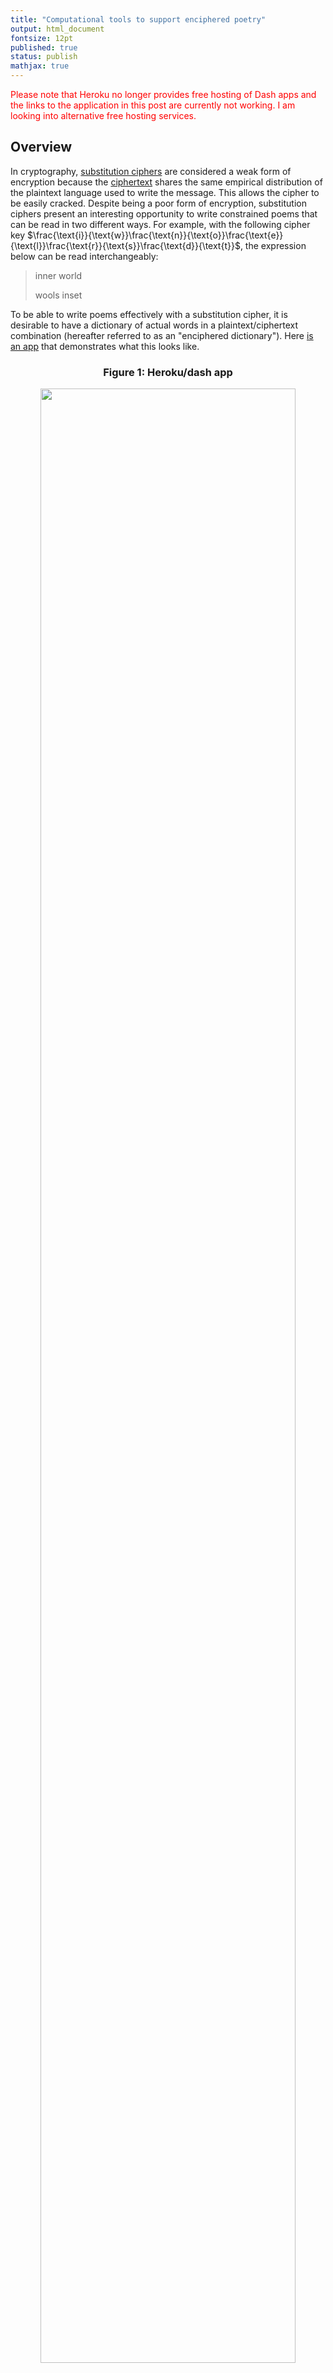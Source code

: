```yaml
---
title: "Computational tools to support enciphered poetry"
output: html_document
fontsize: 12pt
published: true
status: publish
mathjax: true
---
```


 <p style="color:red">Please note that Heroku no longer provides free hosting of Dash apps and the links to the application in this post are currently not working. I am looking into alternative free hosting services.</p>


## Overview

In cryptography, [substitution ciphers](https://en.wikipedia.org/wiki/Substitution_cipher) are considered a weak form of encryption because the [ciphertext](https://en.wikipedia.org/wiki/Ciphertext) shares the same empirical distribution of the plaintext language used to write the message. This allows the cipher to be easily cracked. Despite being a poor form of encryption, substitution ciphers present an interesting opportunity to write constrained poems that can be read in two different ways. For example, with the following cipher key $\frac{\text{i}}{\text{w}}\frac{\text{n}}{\text{o}}\frac{\text{e}}{\text{l}}\frac{\text{r}}{\text{s}}\frac{\text{d}}{\text{t}}$, the expression below can be read interchangeably:

> inner world
> 
> wools inset

To be able to write poems effectively with a substitution cipher, it is desirable to have a dictionary of actual words in a plaintext/ciphertext combination (hereafter referred to as an "enciphered dictionary"). Here [is an app](https://cipher-poem.herokuapp.com/) that demonstrates what this looks like.

<center><h3><b>Figure 1: Heroku/dash app </b></h3></center>
<center><p><a href="https://cipher-poem.herokuapp.com"><img src="/figures/heroku_example.png" width="90%"></a></p></center>
<br>

The number of enciphered dictionaries that exists depends on a combinatorial process. When using all 26 letters of the Latin alphabet, there are almost 8 trillion combinations of letter pairings. In contrast, when using 12 letters there are only 15 thousand combinations. 

The goal of this post is three-fold:

1. Provide an overview of constrained poetry and enciphered poems
2. Develop `python` classes to be able to find enciphered dictionaries
3. Deploy a web-based application that allows a poet to easily navigate the enciphered dictionary.

While the code in this post can be run in a self-contained jupyter notebook, the full code and conda environment for this post can be found [here](github.com/ErikinBC/mirror_alphabet). The rest of this post is outlined as follows.

* Section (1) gives a background of the use of constraints in poetry
* Section (2) provides a background on enciphered poetry
* Section (3) gives the `python` code needed to find an enciphered dictionary
* Section (4) links to a template that creates an interactive tool hosted on `dash` and `heroku`

After I finished this post I realized that [Peterson and Fyshe (2016)](http://www.langlearnlab.cs.uvic.ca/beamverse) had already undertaken a similar exercise. Their work is much more academic and uses a [beam search](https://en.wikipedia.org/wiki/Beam_search) approach to explore the combinatorial space of substitution ciphers in a way that is linked to n-gram word frequencies. This is a clever way to avoid having to do a brute-force search over the space. This post can be thought of as slightly less technical analysis with code that can be run within a single jupyter notebook environment. It also provides a way to create an interactive app. Our two projects are therefore complementary of each other. 

<br>

# (1) The use of constraints in poetry

Constraints in poetry are as old as the artform itself. Rhyme schemes, meter, and poetic forms (e.g. sonnets) all impose constraints on what words can be used in what order. Yet far from limiting the expressive capacity of poetry, constraints often help to bring out what is most beautiful in human language. The constraint most associated with poetry is rhyming. In the late Victorian era poets like [Tennyson](https://en.wikipedia.org/wiki/Alfred,_Lord_Tennyson) had perfected this technique:

> By the margin, willow-veil'd,
>
> Slide the heavy barges trail'd
>
> By slow horses; an unhail'd
>
> The shallop flitteth silken-sail'd
>
> Skimming down to Camelot
>
> ...
> 
> [The Lady of Shallot](https://www.poetryfoundation.org/poems/45360/the-lady-of-shalott-1842)

Though the mellifluous feel of Victorian-era poetry could sometimes be overwrought, it demonstrates that the rhyming constraint can be a necessary condition to achieving a certain feel in a poem. [Modernist](https://en.wikipedia.org/wiki/Modernist_poetry_in_English) poets like TS Eliot and Ezra Pound moved away from what Milton presciently referred to as the "the jingling sound of like endings" to a more fluid and unstructured type of poetry. The poetic world has rarely looked back. Consider the most popular book of poetry (by far) in the 21st century: Rupi Kaur's [*milk and honey*](https://en.wikipedia.org/wiki/Milk_and_Honey_(poetry_collection)). The book is full of beautiful and sparse poetry, yet it has very little rigid structure, and instead is shaped (literally) by the emotional cadence of the sexual trauma the book is based on. 

Like Newton's third law, all changes in artistic direction are met with a counter-reaction. The [Oulipo movement](https://en.wikipedia.org/wiki/Oulipo), which began in the 1960s, attempted to explore the limits of what could be produced under increasingly rigorous restrictions. Made up of mainly French-speaking writers and mathematicians, Oulipo were described as "rats who construct the labyrinth from which they plan to escape." For example, [Perec's](https://en.wikipedia.org/wiki/Georges_Perec) *La Disparition* was a novel written without the letter *e* (i.e. a lipogram). 

Today, there are a small number of contemporary poets whose artistic *oeuvre* is centred around constraint-based poetry. This includes [Christian Bök](https://www.umlautmachine.net/), [Anthony Etherin](https://anthonyetherin.wordpress.com/), and [Luke Bradford](http://lukebradford.xyz/). These poets are also interested in science and how computational tools can help explore the edge cases of poetic expression.[[^1]] Below are some poetic examples from each poet using three different constraint-based techniques: tetragrams, [univocalics](https://en.wikipedia.org/wiki/Univocalic), and [anagrams](https://en.wikipedia.org/wiki/Anagram).

<br>

**Luke Bradford**
> She's aged well past what rock lies near that seat; 
> 
> Like some Myth,
> 
> She's been dead many eons; 
> 
> She's seen what amid that long dark lies;
>
> ...
> 
> [Mona Lisa](http://lukebradford.xyz/Mona%20Lisa.pdf) (Tetragrams)

**Christian Bök**
> Enfettered, these sentences repress free speech. The text deletes selected letters. We see the revered exegete reject metred verse: the sestet, the tercet...
>
> ...
> 
> [Euonia](https://www.poetryinternational.org/pi/poem/29326/auto/0/0/Christian-Bok/From-Chapter-E/en/tile) (Chapter E)

**Anthony Etherin**
> I wandered lonely as a cloud...
> 
> All law worn. I seduced an ode,
> 
> a lucid yarn so seed allowed...
>
> ...
> 
> [For Wordsworth](https://derekbeaulieu.files.wordpress.com/2017/08/five_romantics_in_firm_octaves.pdf) (Anagram)


Though the constraint-based poets today know they are a niche group within a niche art form, their artistic stance actually represents an ongoing debate in poetry for the last 200 years between the [egotistical sublime](https://www.tandfonline.com/doi/abs/10.1080/00138386808597305?journalCode=nest20) and [negative capability](https://en.wikipedia.org/wiki/Negative_capability).[[^2]] The former views the job of the poet as providing a confessional outpouring of feeling; an inner monologue of thoughts and experiences. The latter believes that the poet is merely an instrument which channels other forces which speak through them; treating language as an alien form to engineer for human purposes. Most contemporary poets subscribe to the philosophy of the egotistical sublime.

For poets like Bök, this obsession of internal reflection and expression, while appropriate in some measure, has consumed contemporary poetic culture to an [unhealthy degree](https://arts.mit.edu/poetry-survive-end-civilization/).

> I think the greatest way to impugn poetry is simply to note that even though humans have set foot on the moon, there is no canonical poem about that moment. And you can bet that if the ancient Greeks had ridden a trireme to the moon, there would be a 12-volume epic poem about that grandiose adventure.

To a casual reader of poetry, the first encounter with a constraint-based poem will often produce a satisfying feel generated from the felicitous effect of the structure. Until one has read Bök's *Eunoia*, no English speaker can truly appreciate the personality of each vowel. Only by constraining ourselves do we learn that *e* is regal and languid, *i* is shrill and staccato, *u* is guttural and dirty, etc.

One of the most ancient forms of constrained poetry is the [lipogram](https://en.wikipedia.org/wiki/Lipogram) in which certain letter(s) are avoided (which dates to the [6th century BC](https://en.wikipedia.org/wiki/Lasus_of_Hermione)). Lipograms are a beautiful demonstration of how subtracting elements can actually serve to enhance a poem in the right context. An interesting analogy from music world is the [Köln Concert](https://en.wikipedia.org/wiki/The_K%C3%B6ln_Concert) where Keith Jarrett had to play on an old piano where some of the keys were broken. This sounds produced by this "lipogrammatic piano" have a *sui generis* feel due to its uniquely limited range.


<!--- ----------------------------------------------------------------------------- ---> 
<!--- --------------------------------SECTION (2)---------------------------------- ---> 
<!--- ----------------------------------------------------------------------------- ---> 
# (2) Enciphered poems

Substitution ciphers in cryptography are designed to hide the meaning of a message, with a critical distinction between the plaintext and the ciphertext for this reason. In contrast, an enciphered poem (usually) does not distinguish between what poem is encrypted and what is decrypted.[[^3]] Although, there may be a more obvious choice of which poem is meant to be read first (e.g. a call and response). Here is an example of a (rather abstract) poem I wrote using a total of 12 letters and the following cipher $\frac{\text{e}}{\text{o}}\frac{\text{t}}{\text{c}}\frac{\text{a}}{\text{i}}\frac{\text{s}}{\text{h}}\frac{\text{n}}{\text{d}}\frac{\text{r}}{\text{l}}$.

> An ID acts, he roots
> 
> Id, an itch so leech

Even though the semantic sense of this poem is limited, there are some elements that make it interesting. "Id", "itch", and "leech" suggests something innate and animalistic. "ID", "acts", and "roots" hints at a heroic defence. While an element of [pareidolia](https://en.wikipedia.org/wiki/Pareidolia) exists when reading these sorts of poems (perceiving patterns in noise), a good constraint-based poem can encourage the imagination by structuring itself in a grammatically correct way. This is why a poem like the [Jabberwocky](https://en.wikipedia.org/wiki/Jabberwocky) continues to be loved. "An ID acts, he roots" follows the proper structure of a sentence: "article noun verb, pronoun verb" like "A hero acts, he defies". For this toy poem, there is obvious order of which sentence should be read first. 

A substitution cipher closely resembles how DNA works. The foundational structure of all biological organisms is made up of four nucleotides: adenine (A), cytosine (C), guanine (G), and thymine (T). Each nucleotide pairs with one other counterpart (A to T and C to G). For example a sequence of the nucleotides A-C-G-T-A-G will be "zipped up" with T-G-C-A-T-C and vice versa. This is why DNA is double-stranded. While natural languages and genetic languages both have "letters", they are used in slightly different ways. In human language, a certain combination of letters forms a word, and a certain order of words forms a sentence. In DNA, different triplets of nucleotides form a codon and associated amino acid, and a certain order of amino acids forms a protein.[[^4]] 

There are a total of 64 codons ($4^3$ combinations of triplets) and 20 amino acids, meaning there is a [many-to-one mapping](https://en.wikipedia.org/wiki/DNA_and_RNA_codon_tables) of codons to amino acids. One approach to having an enciphered poem in a biological organism is to have the codons in DNA/mRNA represent a letter and the corresponding amino acid expressed by the organism as another letter. For example, suppose we wanted to have "a" pair with "i" in a substitution cipher. If we assign the triplets TCT/TCC/TCA/TCG to represent "a", then whenever we see the amino acid [serine](https://en.wikipedia.org/wiki/Serine) in a protein we will know it is an "i". 

This approach of a codon/amino acid substitution cipher has actually been carried out in Christian Bök's [Xenotext project](https://chbooks.com/Books/T/The-Xenotext-Book-13). While the project has been successfully implemented using a simple bacteria, the goal is to have the poem embedded in the extremophile organism [*Deinococcus radiodurans*](https://en.wikipedia.org/wiki/Deinococcus_radiodurans). Affectionately nicknamed Conan the Bacterium, this organism has the most robust genetic repair mechanism found in the biological world. If the bacterium's DNA was successfully modified to encode a poem, it is likely that it would remain unmodified from mutations for hundreds of millions of years. 

Bök's actual poem, titled [*Orpheus and Eurydice*](https://www.euppublishing.com/doi/pdfplus/10.3366/count.2020.0182) from the Xenotext is shown below. It is a beautiful poem in the tradition of a pastoral dialogue between two lovers.[[^5]] You may also notice that the poem uses only 20 letters (the pairs b:v, j:x, q:z are never used). This is because there are only 20 amino acids (plus a stop codon to denote a space).

<br>
<center><h3><b>Figure 2: Orpheus and Eurydice </b></h3></center>
<center><p><img src="/figures/orpheus_eurydice.png" width="45%"></p></center>
<center><p><img src="/figures/alphabet.png" width="90%"></p></center>
<br>

Before writing an enciphered poem one needs to decide the dictionary of eligible words. A dictionary like Webster's or the OED will have over 470K English words, although many of these will be proper nouns like Athens or archaic words like crumpet. Yet even these expansive dictionaries will lack many technical words used in specific disciplines. An appropriate choice of dictionary is important for writing different styles of poems. After a dictionary has been chosen, it can be further subset by imposing a lipogrammatic constraint as discussed in section (1). Using lipograms reduces the search space of letter pairings and also amplifies the intensity of the constraint.

For a given choice of $k$ even-numbered letters there are a total of $\prod_{i=1}^{k/2} (2i-1)$ possible ciphers. If there were four letters a, b, c, d, then a total of 3 unique enciphers exist: (i) a:b, c:d, (ii) a:c, b:d, (iii) a:d, b:c. Because the cipher is complementary, a:b is the same as b:a (in this sense it is akin to combination rather than a permutation). 

Imagine you are going to pick a cipher based on 4 letters. After picking an initial letter, there are three choices you can make. After these first two letters are paired, you pick another letter. There is only one way to pair it. Hence three times one equals three combinations. Why are we counting a choice only after a letter has been picked? The reason is the complementarity of the letter. If you have two letters, it doesn't matter if you pick the first one and then second one, or vice versa. Hence, the only real "choice" is after a letter has been selected.

In addition to the number of ways $k$ letters can be paired, there are $26 \choose k$ possible sets of letters for a given lipogrammatic cipher. The first code block below will use a simple function to show how many possible encodings can exist for a given number of letters.


```python
# Load modules needed for rest of post
import os
import io
import nltk
import string
import contextlib
import numpy as np
import pandas as pd
import plotnine as pn
from scipy.special import comb
import spacy
nlp_sm = spacy.load('en_core_web_sm')

from funs_support import makeifnot

letters = [l for l in string.ascii_lowercase]

def n_encipher(n_letters):
    assert n_letters % 2 == 0, 'n_letters is not even'
    n1 = int(np.prod(np.arange(1,n_letters,2)))
    n2 = int(comb(26, n_letters))
    n_tot = n1 * n2
    res = pd.DataFrame({'n_letter':n_letters,'n_encipher':n1, 'n_lipogram':n2, 'n_total':n_tot},index=[0])
    return res

n_letter_seq = np.arange(2,26+1,2).astype(int)
holder = []
for n_letter in n_letter_seq:
    holder.append(n_encipher(n_letter))
df_ncomb = pd.concat(holder).reset_index(drop=True)
df_ncomb.style.format("{:,}")
```




<style type="text/css" >
</style><table id="T_59160_" ><thead><tr><th class="col_heading level0 col0" >n_letter</th><th class="col_heading level0 col1" >n_encipher</th><th class="col_heading level0 col2" >n_lipogram</th> <th class="col_heading level0 col3" >n_total</th></tr></thead><tbody>
                <tr>
                        <td id="T_59160_row0_col0" class="data row0 col0" >2</td>
                        <td id="T_59160_row0_col1" class="data row0 col1" >1</td>
                        <td id="T_59160_row0_col2" class="data row0 col2" >325</td>
                        <td id="T_59160_row0_col3" class="data row0 col3" >325</td>
            </tr>
            <tr>
                        <td id="T_59160_row1_col0" class="data row1 col0" >4</td>
                        <td id="T_59160_row1_col1" class="data row1 col1" >3</td>
                        <td id="T_59160_row1_col2" class="data row1 col2" >14,950</td>
                        <td id="T_59160_row1_col3" class="data row1 col3" >44,850</td>
            </tr>
            <tr>
                        <td id="T_59160_row2_col0" class="data row2 col0" >6</td>
                        <td id="T_59160_row2_col1" class="data row2 col1" >15</td>
                        <td id="T_59160_row2_col2" class="data row2 col2" >230,230</td>
                        <td id="T_59160_row2_col3" class="data row2 col3" >3,453,450</td>
            </tr>
            <tr>
                        <td id="T_59160_row3_col0" class="data row3 col0" >8</td>
                        <td id="T_59160_row3_col1" class="data row3 col1" >105</td>
                        <td id="T_59160_row3_col2" class="data row3 col2" >1,562,275</td>
                        <td id="T_59160_row3_col3" class="data row3 col3" >164,038,875</td>
            </tr>
            <tr>
                        <td id="T_59160_row4_col0" class="data row4 col0" >10</td>
                        <td id="T_59160_row4_col1" class="data row4 col1" >945</td>
                        <td id="T_59160_row4_col2" class="data row4 col2" >5,311,735</td>
                        <td id="T_59160_row4_col3" class="data row4 col3" >5,019,589,575</td>
            </tr>
            <tr>
                        <td id="T_59160_row5_col0" class="data row5 col0" >12</td>
                        <td id="T_59160_row5_col1" class="data row5 col1" >10,395</td>
                        <td id="T_59160_row5_col2" class="data row5 col2" >9,657,700</td>
                        <td id="T_59160_row5_col3" class="data row5 col3" >100,391,791,500</td>
            </tr>
            <tr>
                        <td id="T_59160_row6_col0" class="data row6 col0" >14</td>
                        <td id="T_59160_row6_col1" class="data row6 col1" >135,135</td>
                        <td id="T_59160_row6_col2" class="data row6 col2" >9,657,700</td>
                        <td id="T_59160_row6_col3" class="data row6 col3" >1,305,093,289,500</td>
            </tr>
            <tr>
                        <td id="T_59160_row7_col0" class="data row7 col0" >16</td>
                        <td id="T_59160_row7_col1" class="data row7 col1" >2,027,025</td>
                        <td id="T_59160_row7_col2" class="data row7 col2" >5,311,735</td>
                        <td id="T_59160_row7_col3" class="data row7 col3" >10,767,019,638,375</td>
            </tr>
            <tr>
                        <td id="T_59160_row8_col0" class="data row8 col0" >18</td>
                        <td id="T_59160_row8_col1" class="data row8 col1" >34,459,425</td>
                        <td id="T_59160_row8_col2" class="data row8 col2" >1,562,275</td>
                        <td id="T_59160_row8_col3" class="data row8 col3" >53,835,098,191,875</td>
            </tr>
            <tr>
                        <td id="T_59160_row9_col0" class="data row9 col0" >20</td>
                        <td id="T_59160_row9_col1" class="data row9 col1" >654,729,075</td>
                        <td id="T_59160_row9_col2" class="data row9 col2" >230,230</td>
                        <td id="T_59160_row9_col3" class="data row9 col3" >150,738,274,937,250</td>
            </tr>
            <tr>
                        <td id="T_59160_row10_col0" class="data row10 col0" >22</td>
                        <td id="T_59160_row10_col1" class="data row10 col1" >13,749,310,575</td>
                        <td id="T_59160_row10_col2" class="data row10 col2" >14,950</td>
                        <td id="T_59160_row10_col3" class="data row10 col3" >205,552,193,096,250</td>
            </tr>
            <tr>
                        <td id="T_59160_row11_col0" class="data row11 col0" >24</td>
                        <td id="T_59160_row11_col1" class="data row11 col1" >316,234,143,225</td>
                        <td id="T_59160_row11_col2" class="data row11 col2" >325</td>
                        <td id="T_59160_row11_col3" class="data row11 col3" >102,776,096,548,125</td>
            </tr>
            <tr>
                        <td id="T_59160_row12_col0" class="data row12 col0" >26</td>
                        <td id="T_59160_row12_col1" class="data row12 col1" >7,905,853,580,625</td>
                        <td id="T_59160_row12_col2" class="data row12 col2" >1</td>
                        <td id="T_59160_row12_col3" class="data row12 col3" >7,905,853,580,625</td>
            </tr>
    </tbody></table>



Using all 26 letters of the Roman alphabet, Table 1 shows that there are almost 8 trillion possible ways the create complementary pairings for 26 letters (`n_encipher`). However, there are more than 205 trillion possible lipogrammatic ciphers when using 22 letters of the English alphabet because there are 13 billion possible pairings with a further 15 thousand possible sets of 22 letters. Even using only 6 letters there will be more than 3 million possible lipogrammatic ciphers. 

To provide actual examples of enciphered dictionaries I'm going to use a [simple English dictionary](http://www.mieliestronk.com/wordlist.html) of around 58K words. This will also be combined with data on the empirical distribution of [1-word n-grams](https://norvig.com/ngrams/) to help weight the quality of different dictionaries.


```python
dir_code = os.getcwd()
dir_data = os.path.join(dir_code, '..', 'data')
makeifnot(dir_data)
dir_output = os.path.join(dir_code, '..', 'output')
makeifnot(dir_output)

path_ngram = os.path.join(dir_data,'words_ngram.txt')
if not os.path.exists(path_ngram):
    os.system('wget -q -O %s/words_ngram.txt https://norvig.com/ngrams/count_1w.txt' % path_ngram)

path_words = os.path.join(dir_data,'words_corncob.txt')
if not os.path.exists(path_words):
    print('Downloading')
    os.system('wget -q -O %s/words_corncob.txt http://www.mieliestronk.com/corncob_lowercase.txt' % path_words)
    
# (1) Load the Ngrams
df_ngram = pd.read_csv(path_ngram,sep='\t',header=None).rename(columns={0:'word',1:'n'})
df_ngram = df_ngram[~df_ngram['word'].isnull()].reset_index(drop=True)

# (2) Load the short word set
df_words = pd.read_csv(path_words,sep='\n',header=None).rename(columns={0:'word'})
df_words = df_words[~df_words['word'].isnull()].reset_index(drop=True)

# Overlap?
n_overlap = df_words.word.isin(df_ngram['word']).sum()
print('A total of %i short words overlap (out of %i)' % (n_overlap, df_words.shape[0]))

# Merge datasets in the intersection
df_merge = df_ngram.merge(df_words,'inner','word')
df_merge = df_merge.assign(n_sqrt=lambda x: np.sqrt(x['n']), n_log=lambda x: np.log(x['n']))
```
    A total of 51886 short words overlap (out of 58109)


We can see that there is an 89% overlap between the words in the dictionary and the word usage data that was downloaded. Next, we can add on the different parts of the speech such as nouns, adverbs, etc.


```python
# Capture print outupt
def capture(fun,arg):
    f = io.StringIO()
    with contextlib.redirect_stdout(f):
        fun(arg)
    output = f.getvalue()
    return output

# Add on the parts of speech
pos_lst = [z[1] for z in nltk.pos_tag(df_merge['word'].to_list())]
df_merge.insert(1,'pos',pos_lst)
# Get PoS defintions
pos_def = pd.Series([capture(nltk.help.upenn_tagset,p) for p in df_merge['pos'].unique()])
pos_def = pos_def.str.split('\\:\\s|\\n',expand=True,n=3).iloc[:,:2]
pos_def.rename(columns={0:'pos',1:'def'},inplace=True)
df_merge = df_merge.merge(pos_def, 'left', 'pos')
```

We can see what the most and least common words are according to the n-gram frequency.

```python
print('The ten most and least common words in the dictionary')
pd.concat([df_merge.head(10)[['word','n']].reset_index(None,True),
           df_merge.tail(10)[['word','n']].reset_index(None,True)],1)
```
    The ten most and least common words in the dictionary

Unsurprisingly the articles "the", "of", "and" dominate word usage, whilst Scrabble words like "expurgated" or "sibilance" are used only a handful of times (relatively speaking).

<div>
<style scoped>
    .dataframe tbody tr th:only-of-type {
        vertical-align: middle;
    }

    .dataframe tbody tr th {
        vertical-align: top;
    }

    .dataframe thead th {
        text-align: right;
    }
</style>
<table border="1" class="dataframe">
  <thead>
    <tr style="text-align: right;">
      <th>word</th>
      <th>n</th>
      <th>word</th>
      <th>n</th>
    </tr>
  </thead>
  <tbody>
    <tr>
      <td>the</td>
      <td>23135851162</td>
      <td>offcuts</td>
      <td>12748</td>
    </tr>
    <tr>
      <td>of</td>
      <td>13151942776</td>
      <td>hinderer</td>
      <td>12737</td>
    </tr>
    <tr>
      <td>and</td>
      <td>12997637966</td>
      <td>eminences</td>
      <td>12734</td>
    </tr>
    <tr>
      <td>to</td>
      <td>12136980858</td>
      <td>vaporisation</td>
      <td>12732</td>
    </tr>
    <tr>
      <td>in</td>
      <td>8469404971</td>
      <td>expurgated</td>
      <td>12732</td>
    </tr>
    <tr>
      <td>for</td>
      <td>5933321709</td>
      <td>concussed</td>
      <td>12732</td>
    </tr>
    <tr>
      <td>is</td>
      <td>4705743816</td>
      <td>griever</td>
      <td>12729</td>
    </tr>
    <tr>
      <td>on</td>
      <td>3750423199</td>
      <td>sibilance</td>
      <td>12720</td>
    </tr>
    <tr>
      <td>that</td>
      <td>3400031103</td>
      <td>synchronises</td>
      <td>12719</td>
    </tr>
    <tr>
      <td>by</td>
      <td>3350048871</td>
      <td>insatiably</td>
      <td>12717</td>
    </tr>
  </tbody>
</table>
</div>

<br>

Figure 3 below shows the empirical distribution of word usage over all 52K words. Notice that the distribution is heavily skewed to the right. Even the log-transformation of word usage is polynomial suggesting a doubly-exponential distribution. 

Word usage frequencies help to weight the final quality of the enciphered dictionary. For example, one dictionary might have 50 words that are frequently used in English, whilst another might have 100 that are rarely used. By weighting the total number of words, we might come to a different conclusion about which is the "preferred" dictionary in terms of the quality of word choices to build poems from. If the weights are based on the log-transformed count of frequencies this will be more favourable to dictionaries with more words, while using the untransformed frequencies will favour any dictionary that has one or more top words. 


```python
# Examine the score frequency by percentiles
p_seq = np.arange(0.01,1,0.01)
dat_n_q = df_merge.melt('word',['n','n_sqrt','n_log'],'tt')
dat_n_q = dat_n_q.groupby('tt').value.quantile(p_seq).reset_index()
dat_n_q.rename(columns={'level_1':'qq'}, inplace=True)
dat_n_q.tt = pd.Categorical(dat_n_q.tt,['n','n_sqrt','n_log'])
di_tt = {'n':'count', 'sqrt(count)':'sqrt','n_log':'log(count)'}
(pn.ggplot(dat_n_q, pn.aes(x='qq',y='value')) + pn.geom_path() +
       pn.theme_bw() + pn.facet_wrap('~tt',scales='free_y') +
       pn.labs(y='Weight', x='Quantile') +
       pn.theme(subplots_adjust={'wspace': 0.25}))
```
    
<center><h3><b>Figure 3: Distribution of score weightings </b></h3></center>
<center><p><img src="/figures/enciphered_12_0.png" width="100%"></p></center>

For a lipogrammatic cipher, we may want to focus on letters that show up most commonly in the English language. According to our dictionary the top-12 letters are: e, t, o, a, i, s, n, r, l, c, h, d.

```python
letter_freq = df_merge[['word','n']].apply(lambda x: list(x.word),1).reset_index().explode(0)
letter_freq.rename(columns={0:'letter','index':'idx'}, inplace=True)
letter_freq_n = letter_freq.merge(df_merge.rename_axis('idx').n.reset_index()).groupby('letter').n.sum().reset_index()
letter_freq_n = letter_freq_n.sort_values('n',ascending=False).reset_index(None,True)
print(letter_freq_n.head(12))
```

       letter             n
    1       e  312191856406
    2       t  225437874527
    3       o  201398083835
    4       a  198476530159
    5       i  192368122407
    6       s  181243649705
    7       n  179959338059
    8       r  176716148797
    9       l  109383119821
    10      c   96701494588
    11      h   95559527823
    12      d   93460670221


<br>

<!--- ----------------------------------------------------------------------------- ---> 
<!--- --------------------------------SECTION (3)---------------------------------- ---> 
<!--- ----------------------------------------------------------------------------- ---> 

# (3) Computational tools to support enciphered poems

After the order of the lipogrammatic constraint is determined ($k$), there are two combinations on interest:

1. The $26 \choose k$ possible ways to select $k$ even-numbered letters
2. The $\prod_{i=1}^{k/2} (2i-1)=1\cdot 3 \cdot \dots \cdot (k-1)$ possible ways to make an encipherment through the complementary letter pairing

There are three practical computational questions that need to be answered. First, after choosing the number of letters ($k$), how do we iterate through all possible combinations in a deterministic way? Second, for a given set of actual letters (e.g. *etoaisnrlchd*), how to do we iterate through all possible pairings in a deterministic way? Lastly, after the alphabet and pairing has been decided (e.g. a:s, h:o), how can we determine which words are valid for encipherment? The `encipherer` class below provides convenient wrappers for each of these three questions. 

A few notes about the methods of the class to better understand what it is doing. The class needs to be initialized with a DataFrame `df_english` and an index of which column has the words `cn_word`. Next, the choice of letters needs to be set with `set_letters`. This can either be manually specified (`letters='abcd...'`), or decided by the deterministic procedure (`idx_letters=5468`). After the letters have been established (i.e. the lipogram), then `set_encipher` will determine the letter pairing by either manual specification (`letters='a:b,c:d,...'`) or deterministically with an index (`idx_pairing=4681`). To actually determine the valid word overlap, the method `get_corpus()` can be run. To do a brute-force search over the best `idx_pairing`, the method `score_ciphers` can be called with a corresponding weight column (`cn_weight`) that was found in the original `df_english` DataFrame. Note that when setting `idx_letters` or `idx_pairing`, it is worthwhile to consult the `idx_max` attribute, as this shows the maximum value the index can range up to. 

```python
"""
df_english:         A DataFrame with a column of words (and other annotations)
cn_word:            Column name in df_english with the English words
letters:            A string of letters (e.g. "abqz")
n_letters:          If letters is None, how many letters to pick from
idx_letters:        If letters is None, which combination index to pick from
"""
class encipherer():
    def __init__(self, df_english, cn_word):
        assert isinstance(df_english, pd.DataFrame), 'df_english needs to be a DataFrame'
        self.df_english = df_english.rename(columns={cn_word:'word'}).drop_duplicates()
        assert not self.df_english['word'].duplicated().any(), 'Duplicate words found'
        self.df_english['word'] = self.df_english['word'].str.lower()
        self.latin = string.ascii_lowercase
        self.n = len(self.latin)

    """
    After class has been initialized, letters must be chosen. This can be done by either manually specifying the letters, or picking from (26 n_letters)

    letters:        String (e.g. 'aBcd')
    n_letters:      Number of letters to use (must be ≤ 26)
    idx_letters:    When letters is not specified, which of the combination indices to use from (n C k) choices
    """
    def set_letters(self, letters=None, n_letters=None, idx_letters=None):
        if letters is not None:
            assert isinstance(letters, str), 'Letters needs to be a string'
            self.letters = pd.Series([letter.lower() for letter in letters])
            self.letters = self.letters.drop_duplicates()
            self.letters = self.letters.sort_values().reset_index(drop=True)
            self.n_letters = self.letters.shape[0]
            self.idx_max = {k:v[0] for k,v, in self.n_encipher(self.n_letters).to_dict().items()}
        else:
            has_n = n_letters is not None
            has_idx = idx_letters is not None
            assert has_n and has_idx, 'If letters is None, n_letters and idx_letters must be provided'
            self.idx_max = {k:v[0] for k,v, in self.n_encipher(n_letters).to_dict().items()}
            assert idx_letters <= self.idx_max['n_lipogram'], 'idx_letters must be ≤ %i' % self.idx_max['n_lipogram']
            assert idx_letters > 0, 'idx_letters must be > 0'
            self.n_letters = n_letters
            tmp_idx = self.get_comb_idx(idx_letters, self.n, self.n_letters)
            self.letters = pd.Series([self.latin[idx-1] for idx in tmp_idx])
            self.letters = self.letters.sort_values().reset_index(drop=True)
        assert self.n_letters % 2 == 0, 'n_letters must be an even number'
        assert self.n_letters <= self.n, 'n_letters must be ≤ %i' % self.n
        self.k = int(self.n_letters/2)
        
    
    """
    After letters have been set, either specify mapping or pick from an index

    pairing:        String specifying pairing order (e.g. 'a:e, i:o')
    idx_pairing:    If the pairing is not provided, pick one of the 1 to n_encipher possible permutations
    """
    def set_encipher(self, pairing=None, idx_pairing=None):
        if pairing is not None:
            assert isinstance(pairing, str), 'pairing needs to be a string'
            lst_pairing = pairing.replace(' ','').split(',')
            self.mat_pairing = np.array([pair.split(':') for pair in lst_pairing])
            assert self.k == self.mat_pairing.shape[0], 'number of rows does not equal k: %i' % self.k
            assert self.mat_pairing.shape[1] == 2, 'mat_pairing does not have 2 columns'
            tmp_letters = self.mat_pairing.flatten()
            n_tmp = len(tmp_letters)
            assert n_tmp == self.n_letters, 'The pairing list does not match number of letters: %i to %i' % (n_tmp, self.n_letters)
            lst_miss = np.setdiff1d(self.letters, tmp_letters)
            assert len(lst_miss) == 0, 'pairing does not have these letters: %s' % lst_miss
        else:
            assert idx_pairing > 0, 'idx_pairing must be > 0'
            assert idx_pairing <= self.idx_max['n_encipher'], 'idx_pairing must be ≤ %i' % self.idx_max['n_encipher']
            # Apply determinstic formula
            self.mat_pairing = self.get_encipher_idx(idx_pairing)
        # Pre-calculated values for alpha_trans() method
        s1 = ''.join(self.mat_pairing[:,0])
        s2 = ''.join(self.mat_pairing[:,1])
        self.trans = str.maketrans(s1+s2, s2+s1)
        self.str_pairing = pd.DataFrame(self.mat_pairing)
        self.str_pairing = ','.join(self.str_pairing.apply(lambda x: x[0]+':'+x[1],1))


    """
    Find enciphered corpus
    """
    def get_corpus(self):
        words = self.df_english['word']
        # Remove words that have a letter outside of the lipogram
        regex_lipo = '[^%s]' % ''.join(self.letters)
        words = words[~words.str.contains(regex_lipo)].reset_index(drop=True)
        words_trans = self.alpha_trans(words)
        idx_match = words.isin(words_trans)
        tmp1 = words[idx_match]
        tmp2 = words_trans[idx_match]
        self.df_encipher = pd.DataFrame({'word':tmp1,'mirror':tmp2})
        self.df_encipher.reset_index(drop=True,inplace=True)
        # Add on any other columns from the original dataframe
        self.df_encipher = self.df_encipher.merge(self.df_english)

    """
    Iterate through all possible cipher combinations

    cn_weight:          A column from df_english that has a numerical score
    set_best:           Should the highest scoring index be set for idx_pairing?
    """
    def score_ciphers(self, cn_weight, set_best=True):
        cn_dtype = self.df_english.dtypes[cn_weight]
        assert (cn_dtype == float) | (cn_dtype == int), 'cn_weight needs to be a float/int not %s' % cn_dtype
        n_encipher = self.idx_max['n_encipher']
        holder = np.zeros([n_encipher,2])
        for i in range(1, n_encipher+1):
            self.set_encipher(idx_pairing=i)
            self.get_corpus()
            n_i = self.df_encipher.shape[0]
            w_i = self.df_encipher[cn_weight].sum()
            holder[i-1] = [n_i, w_i]
        # Get the rank
        self.df_score = pd.DataFrame(holder,columns=['n_word','weight'])
        self.df_score['n_word'] = self.df_score['n_word'].astype(int)
        self.df_score = self.df_score.rename_axis('idx').reset_index()
        self.df_score['idx'] += 1
        self.df_score = self.df_score.sort_values('weight',ascending=False).reset_index(drop=True)
        if set_best:
            self.set_encipher(idx_pairing=self.df_score['idx'][0])
            self.get_corpus()
        
    """
    Deterministically returns encipher
    """
    def get_encipher_idx(self, idx):
        j = 0
        lst = self.letters.to_list()
        holder = np.repeat('1',self.n_letters).reshape([self.k, 2])
        for i in list(range(self.n_letters-1,0,-2)):
            l1 = lst[0]
            q, r = divmod(idx, i)
            r += 1
            l2 = lst[r]
            lst.remove(l1)
            lst.remove(l2)
            holder[j] = [l1, l2]
            j += 1
            idx = q
        return holder

    """
    Deterministically return (n C k) indices
    """
    @staticmethod
    def get_comb_idx(idx, n, k):
        c, r, j = [], idx, 0
        for s in range(1,k+1):
            cs = j+1
            while r-comb(n-cs,k-s)>0:
                r -= comb(n-cs,k-s)
                cs += 1
            c.append(cs)
            j = cs
        return c

    """
    Uses mat_pairing to translate the strings

    txt:        Any string or Series
    """
    def alpha_trans(self, txt):
        if not isinstance(txt, pd.Series):
            txt = pd.Series(txt)
        z = txt.str.translate(self.trans)
        return z

    """
    Function to calculate total number lipogrammatic and enciphering combinations
    """
    @staticmethod
    def n_encipher(n_letters):
        assert n_letters % 2 == 0, 'n_letters is not even'
        n1 = int(np.prod(np.arange(1,n_letters,2)))
        n2 = int(comb(26, n_letters))
        n_tot = n1 * n2
        res = pd.DataFrame({'n_letter':n_letters,'n_encipher':n1, 'n_lipogram':n2, 'n_total':n_tot},index=[0])
        return res
```

As a quick sanity check, let's make sure that `set_letters` actually gets all the $n \choose 4$=14950 combinations we'd expect from using a subset of 4 letters. 


```python
enc = encipherer(df_merge, 'word')
n_lipogram = enc.idx_max['n_lipogram']

# (i) Enumerate through all possible letter pairings
holder = []
for i in range(1, n_lipogram+1):
    enc.set_letters(n_letters=4, idx_letters=i)
    holder.append(enc.letters)
df_letters = pd.DataFrame(holder)
df_letters.columns = ['l'+str(i+1) for i in range(4)]
assert not df_letters.duplicated().any()  # Check that no duplicate values
df_letters
```

<div>
<style scoped>
    .dataframe tbody tr th:only-of-type {
        vertical-align: middle;
    }

    .dataframe tbody tr th {
        vertical-align: top;
    }

    .dataframe thead th {
        text-align: right;
    }
</style>
<table border="1" class="dataframe">
  <thead>
    <tr style="text-align: right;">
      <th></th>
      <th>l1</th>
      <th>l2</th>
      <th>l3</th>
      <th>l4</th>
    </tr>
  </thead>
  <tbody>
    <tr>
      <th>0</th>
      <td>a</td>
      <td>b</td>
      <td>c</td>
      <td>d</td>
    </tr>
    <tr>
      <th>1</th>
      <td>a</td>
      <td>b</td>
      <td>c</td>
      <td>e</td>
    </tr>
    <tr>
      <th>2</th>
      <td>a</td>
      <td>b</td>
      <td>c</td>
      <td>f</td>
    </tr>
    <tr>
      <th>3</th>
      <td>a</td>
      <td>b</td>
      <td>c</td>
      <td>g</td>
    </tr>
    <tr>
      <th>4</th>
      <td>a</td>
      <td>b</td>
      <td>c</td>
      <td>h</td>
    </tr>
    <tr>
      <th>...</th>
      <td>...</td>
      <td>...</td>
      <td>...</td>
      <td>...</td>
    </tr>
    <tr>
      <th>14945</th>
      <td>v</td>
      <td>w</td>
      <td>x</td>
      <td>y</td>
    </tr>
    <tr>
      <th>14946</th>
      <td>v</td>
      <td>w</td>
      <td>x</td>
      <td>z</td>
    </tr>
    <tr>
      <th>14947</th>
      <td>v</td>
      <td>w</td>
      <td>y</td>
      <td>z</td>
    </tr>
    <tr>
      <th>14948</th>
      <td>v</td>
      <td>x</td>
      <td>y</td>
      <td>z</td>
    </tr>
    <tr>
      <th>14949</th>
      <td>w</td>
      <td>x</td>
      <td>y</td>
      <td>z</td>
    </tr>
  </tbody>
</table>
</div>


That looks right! Let's repeat this exercise for 12 letters (a to l) and make sure we can iterate through all $\prod_{i=1}^{6} (2i-1)=10395$ unique ciphers.


```python
enc = encipherer(df_merge, 'word')
enc.set_letters(n_letters=12, idx_letters=1)
n_encipher = enc.idx_max['n_encipher']

holder = []
for i in range(1, n_encipher+1):
    enc.set_encipher(idx_pairing=i)
    holder.append(enc.mat_pairing.flatten())
df_encipher = pd.DataFrame(holder)
idx_even = df_encipher.columns % 2 == 0
tmp1 = df_encipher.loc[:,idx_even]
tmp2 = df_encipher.loc[:,~idx_even]
tmp2.columns = tmp1.columns
df_encipher = tmp1 + ':' + tmp2
df_encipher.columns = ['sub'+str(i+1) for i in range(6)]
assert not df_encipher.duplicated().any()  # Check that no duplicate values
df_encipher
```

<div>
<style scoped>
    .dataframe tbody tr th:only-of-type {
        vertical-align: middle;
    }

    .dataframe tbody tr th {
        vertical-align: top;
    }

    .dataframe thead th {
        text-align: right;
    }
</style>
<table border="1" class="dataframe">
  <thead>
    <tr style="text-align: right;">
      <th></th>
      <th>sub1</th>
      <th>sub2</th>
      <th>sub3</th>
      <th>sub4</th>
      <th>sub5</th>
      <th>sub6</th>
    </tr>
  </thead>
  <tbody>
    <tr>
      <th>0</th>
      <td>a:c</td>
      <td>b:d</td>
      <td>e:f</td>
      <td>g:h</td>
      <td>i:j</td>
      <td>k:l</td>
    </tr>
    <tr>
      <th>1</th>
      <td>a:d</td>
      <td>b:c</td>
      <td>e:f</td>
      <td>g:h</td>
      <td>i:j</td>
      <td>k:l</td>
    </tr>
    <tr>
      <th>2</th>
      <td>a:e</td>
      <td>b:c</td>
      <td>d:f</td>
      <td>g:h</td>
      <td>i:j</td>
      <td>k:l</td>
    </tr>
    <tr>
      <th>3</th>
      <td>a:f</td>
      <td>b:c</td>
      <td>d:e</td>
      <td>g:h</td>
      <td>i:j</td>
      <td>k:l</td>
    </tr>
    <tr>
      <th>4</th>
      <td>a:g</td>
      <td>b:c</td>
      <td>d:e</td>
      <td>f:h</td>
      <td>i:j</td>
      <td>k:l</td>
    </tr>
    <tr>
      <th>...</th>
      <td>...</td>
      <td>...</td>
      <td>...</td>
      <td>...</td>
      <td>...</td>
      <td>...</td>
    </tr>
    <tr>
      <th>10390</th>
      <td>a:i</td>
      <td>b:l</td>
      <td>c:k</td>
      <td>d:j</td>
      <td>e:h</td>
      <td>f:g</td>
    </tr>
    <tr>
      <th>10391</th>
      <td>a:j</td>
      <td>b:l</td>
      <td>c:k</td>
      <td>d:i</td>
      <td>e:h</td>
      <td>f:g</td>
    </tr>
    <tr>
      <th>10392</th>
      <td>a:k</td>
      <td>b:l</td>
      <td>c:j</td>
      <td>d:i</td>
      <td>e:h</td>
      <td>f:g</td>
    </tr>
    <tr>
      <th>10393</th>
      <td>a:l</td>
      <td>b:k</td>
      <td>c:j</td>
      <td>d:i</td>
      <td>e:h</td>
      <td>f:g</td>
    </tr>
    <tr>
      <th>10394</th>
      <td>a:b</td>
      <td>c:d</td>
      <td>e:f</td>
      <td>g:h</td>
      <td>i:j</td>
      <td>k:l</td>
    </tr>
  </tbody>
</table>
</div>

That also looks good. Now combine `set_letters`, `set_encipher`, and then `get_corpus` to actually see the final enciphered dictionary which is stored as the `df_encipher` attribute. 

```python
pd.set_option('display.max_rows', 10)
enc = encipherer(df_merge, 'word')
enc.set_letters(letters='etoaisnrlchd')
enc.set_encipher(idx_pairing=1)
enc.get_corpus()
print(enc.df_encipher[['word','mirror','pos','def']])
print('Character mapping: %s' % enc.str_pairing)
```

        word mirror  pos                                           def
    0    the    sic   DT                                    determiner
    1    are    doc  VBP  verb, present tense, not 3rd person singular
    2    she    tic  PRP                             pronoun, personal
    3    did    aha  VBD                              verb, past tense
    4     id     ha   NN                noun, common, singular or mass
    ..   ...    ...  ...                                           ...
    21   coo    err   JJ                 adjective or numeral, ordinal
    22  trad   soda   NN                noun, common, singular or mass
    23  cots   erst  NNS                          noun, common, plural
    24  erst   cots   JJ                 adjective or numeral, ordinal
    25  teds   scat  NNS                          noun, common, plural
    
    Character mapping: a:d,c:e,h:i,l:n,o:r,s:t


The quality of different ciphers can be determined by weighting the total number of words by the measure of word frequency. Calling `score_ciphers` will run deterministically and with a brute-force approach for finding the "best" letter pairing. Note that the code block below will likely take 5-10 minutes to run depending on the computer you are using.


```python
enc = encipherer(df_merge, 'word')
enc.set_letters(letters='etoaisnrlchd')
enc.score_ciphers(cn_weight='n_log',set_best=True)
enc.df_score
```


<div>
<style scoped>
    .dataframe tbody tr th:only-of-type {
        vertical-align: middle;
    }

    .dataframe tbody tr th {
        vertical-align: top;
    }

    .dataframe thead th {
        text-align: right;
    }
</style>
<table border="1" class="dataframe">
  <thead>
    <tr style="text-align: right;">
      <th>idx</th>
      <th>n_word</th>
      <th>weight</th>
    </tr>
  </thead>
  <tbody>
    <tr>
      <td>917</td>
      <td>132</td>
      <td>2092.352597</td>
    </tr>
    <tr>
      <td>8936</td>
      <td>110</td>
      <td>1797.185035</td>
    </tr>
    <tr>
      <td>8705</td>
      <td>108</td>
      <td>1728.976614</td>
    </tr>
    <tr>
      <td>818</td>
      <td>108</td>
      <td>1709.790184</td>
    </tr>
    <tr>
      <td>8958</td>
      <td>104</td>
      <td>1678.618592</td>
    </tr>
    <tr>
      <th>...</th>
      <td>...</td>
      <td>...</td>
      <td>...</td>
    </tr>
    <tr>
      <td>7302</td>
      <td>6</td>
      <td>99.883288</td>
    </tr>
    <tr>
      <td>7401</td>
      <td>6</td>
      <td>99.883288</td>
    </tr>
    <tr>
      <td>3710</td>
      <td>6</td>
      <td>98.803354</td>
    </tr>
    <tr>
      <td>5263</td>
      <td>6</td>
      <td>97.714499</td>
    </tr>
    <tr>
      <td>5109</td>
      <td>6</td>
      <td>97.325101</td>
    </tr>
  </tbody>
</table>
</div>

<br>

<center><h3><b>Figure 4: Relationship between log(n-gram) and word count </b></h3></center>
<center><p><img src="/figures/enciphered_25_0.png" width="60%"></p></center>

The figure above shows that using the log of the word frequency leads to a very tight correlation between the number of words and the weighted value of the dictionary (as is expected). 

<center><h3><b>Figure 5: Distribution of word counts and scores </b></h3></center>
<center><p><img src="/figures/enciphered_27_0.png" width="80%"></p></center>

The number of words which ranges from 6 to 132 as can be seen in the figure above. As a reminder, this is only for the ciphers satisfying the 12-letter lipogrammatic constraint of *etoaisnrlchd*. Lastly, Figure 6 below shows the estimated intercept for the different letter pairings. Most letter pairs are improvements over the default a:c mapping, with s:t being the most effective (on average) whilst i:t is quite poor. The actual distribution of word frequencies is fairly close to the intercept estimate (see [this figure]()).
    
<center><h3><b>Figure 6: Intercept for letter pair dummies  </b></h3></center>
<center><p><img src="/figures/enciphered_29_0.png" width="90%"></p></center>


<!--- ----------------------------------------------------------------------------- ---> 
<!--- --------------------------------SECTION (4)---------------------------------- ---> 
<!--- ----------------------------------------------------------------------------- ---> 

<br>

## (4) Interactive app

To be able write enciphered poems effectively, it is helpful to be able to display the enciphered dictionary in a  readable and interactive way. The easiest to do this in `python` is to build a [Dash app](https://plotly.com/dash), and then deploy it on the web using [Heroku](https://www.heroku.com/). The official documentation from both sources provides a useful backgrouner on this (see [here](https://dash.plotly.com/deployment) and [here](https://devcenter.heroku.com/articles/getting-started-with-python)). Assuming you have configured `git` and `heroku` for the command line, I have written a helpful script to allow you to host your own app:

```shell
git clone https://github.com/ErikinBC/bok12_heroku.git
bash gen_dash.sh -l [letters] -n [your-apps-name]
```

The `gen_dash` bash file will build the necessary conda environment, create the `encipherer` class, score all the ciphers, and then push the needed code to Heroku to be compiled. I recommend first trying to build a very simple app that will take about a minute to build by running `bash gen_dash.sh -l abcd -n test-app`. You can always host the Dash app locally by running `python app.py` before hosting on Heroku too. 

On my laptop it takes several hours to generate the `encipherer` class with 14 letters and host [cipher-poem.herokuapp.com](https://cipher-poem.herokuapp.com/) with the command `bash gen_dash.sh -l etoaisnrlchdum -n cipher-poem`. 

The interactive table has seven columns. The first, `num`, shows the rank-order of the different words by their weighted 1-gram frequency. Notice that I used the minimum weight of the two words. This ensures that if a very common word like "the" gets matched with the acronym "RDA" it won't receive a high score. The columns `word_{xy}` show the plaintext and ciphertext with the substitution cipher. The parts-of-speech columns (`pos_{xy}`) are useful for sorting when trying to find verbs, adjectives, nouns, etc. The definition column `def_x` also contains the parts of speech, and since these were generated from a different source, it may not always line up with the other columns. 

For the app I hosted, there are 135135 different combinations of the substitution cipher possible with 14 letters. Users can change the index by typing the number they want or by using the increment button. The indices are ranked so that 1 has the height sum of weights, and 135135 has the lowest. While the sum of weights is correlated with the number of words, one index may have a higher score with fewer words if those words have more empirical usage from the 1-gram data. Users are encouraged to modify the `gen_data.py` script if they would like to use a different dictionary or word-frequency usage than the ones I chose. 


<br>

***

<br>

## References

[^1]: All of these poets are published by [Penteract Press](https://penteractpress.com/).

[^2]: For a fuller discussion on this, see a [conversation between](https://bioeconometrician.github.io/bok_interview/) Christian Bök and Anthony Etherin on the subject.

[^3]: Although this is by no means always true, see Etherin's [Enigma (for Alan M Turing)](https://burninghousepress.com/2019/07/14/enigma-for-alan-m-turing-anthony-etherin/) for an example.

[^4]: This is of course a simplification of both natural language and genetics, but I am trying to make the two systems as simple as possible. 

[^5]: See for example [The Passionate Shepherd to His Love](https://en.wikipedia.org/wiki/The_Passionate_Shepherd_to_His_Love) by Marlowe and Raleigh's response in [The Nymph's Reply to the Shepherd](https://en.wikipedia.org/wiki/The_Nymph%27s_Reply_to_the_Shepherd).